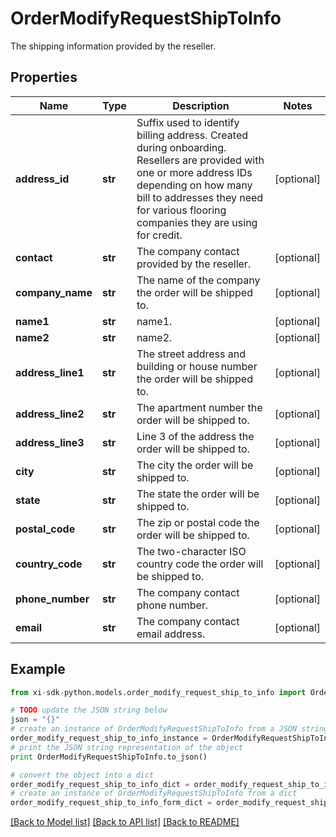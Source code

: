 # OrderModifyRequestShipToInfo

The shipping information provided by the reseller.

## Properties

Name | Type | Description | Notes
------------ | ------------- | ------------- | -------------
**address_id** | **str** | Suffix used to identify billing address. Created during onboarding. Resellers are provided with one or more address IDs depending on how many bill to addresses they need for various flooring companies they are using for credit. | [optional] 
**contact** | **str** | The company contact provided by the reseller. | [optional] 
**company_name** | **str** | The name of the company the order will be shipped to. | [optional] 
**name1** | **str** | name1. | [optional] 
**name2** | **str** | name2. | [optional] 
**address_line1** | **str** | The street address and building or house number the order will be shipped to. | [optional] 
**address_line2** | **str** | The apartment number the order will be shipped to. | [optional] 
**address_line3** | **str** | Line 3 of the address the order will be shipped to. | [optional] 
**city** | **str** | The city the order will be shipped to. | [optional] 
**state** | **str** | The state the order will be shipped to. | [optional] 
**postal_code** | **str** | The zip or postal code the order will be shipped to. | [optional] 
**country_code** | **str** | The two-character ISO country code the order will be shipped to. | [optional] 
**phone_number** | **str** | The company contact phone number. | [optional] 
**email** | **str** | The company contact email address. | [optional] 

## Example

```python
from xi-sdk-python.models.order_modify_request_ship_to_info import OrderModifyRequestShipToInfo

# TODO update the JSON string below
json = "{}"
# create an instance of OrderModifyRequestShipToInfo from a JSON string
order_modify_request_ship_to_info_instance = OrderModifyRequestShipToInfo.from_json(json)
# print the JSON string representation of the object
print OrderModifyRequestShipToInfo.to_json()

# convert the object into a dict
order_modify_request_ship_to_info_dict = order_modify_request_ship_to_info_instance.to_dict()
# create an instance of OrderModifyRequestShipToInfo from a dict
order_modify_request_ship_to_info_form_dict = order_modify_request_ship_to_info.from_dict(order_modify_request_ship_to_info_dict)
```
[[Back to Model list]](../README.md#documentation-for-models) [[Back to API list]](../README.md#documentation-for-api-endpoints) [[Back to README]](../README.md)


